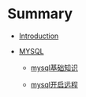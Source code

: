 # Summary

* [Introduction](README.md)

* [MYSQL](mysql)

    * [mysql基础知识](mysql/mysql基础.md)

    * [mysql开启远程](mysql/mysql远程访问.md)

        
    
    

 

